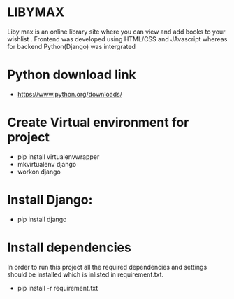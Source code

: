 

# LIBYMAX

Liby max is an online library site where you can view and add books to your wishlist . Frontend was developed using HTML/CSS and JAvascript whereas for backend Python(Django) was intergrated

# Python download link 
* https://www.python.org/downloads/

# Create Virtual environment for project
* pip install virtualenvwrapper
* mkvirtualenv django
* workon django

# Install Django:
* pip install django

# Install dependencies 
In order to run this project all the required dependencies and settings should be installed which is inlisted in requirement.txt.
* pip install -r requirement.txt
